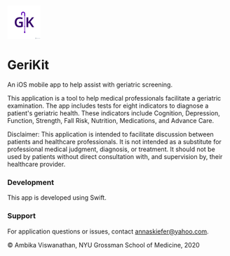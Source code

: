 ![GeriKit](SurveyApp/Assets.xcassets/AppIcon.appiconset/GeriKit_white-76.png)

# GeriKit

An iOS mobile app to help assist with geriatric screening.

This application is a tool to help medical professionals facilitate a geriatric examination. The app includes tests for eight indicators to diagnose a patient's geriatric health. These indicators include Cognition, Depression, Function, Strength, Fall Risk, Nutrition, Medications, and Advance Care. 

Disclaimer:
This application is intended to facilitate discussion between patients and healthcare professionals. It is not intended as a substitute for professional medical judgment, diagnosis, or treatment. It should not be used by patients without direct consultation with, and supervision by, their healthcare provider.

### Development 
This app is developed using Swift. 

### Support 
For application questions or issues, contact annaskiefer@yahoo.com.

© Ambika Viswanathan, NYU Grossman School of Medicine, 2020
